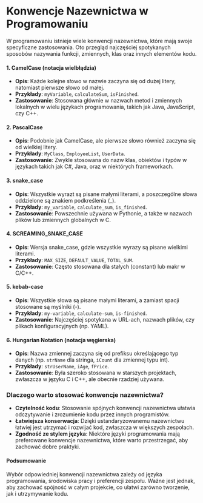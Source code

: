 # Konwencje Nazewnictwa w Programowaniu

W programowaniu istnieje wiele konwencji nazewnictwa, które mają swoje specyficzne zastosowania. Oto przegląd najczęściej spotykanych sposobów nazywania funkcji, zmiennych, klas oraz innych elementów kodu.

#### 1. **CamelCase (notacja wielbłądzia)**
   - **Opis**: Każde kolejne słowo w nazwie zaczyna się od dużej litery, natomiast pierwsze słowo od małej.
   - **Przykłady**: `myVariable`, `calculateSum`, `isFinished`.
   - **Zastosowanie**: Stosowana głównie w nazwach metod i zmiennych lokalnych w wielu językach programowania, takich jak Java, JavaScript, czy C++.

#### 2. **PascalCase**
   - **Opis**: Podobnie jak CamelCase, ale pierwsze słowo również zaczyna się od wielkiej litery.
   - **Przykłady**: `MyClass`, `EmployeeList`, `UserData`.
   - **Zastosowanie**: Zwykle stosowana do nazw klas, obiektów i typów w językach takich jak C#, Java, oraz w niektórych frameworkach.

#### 3. **snake_case**
   - **Opis**: Wszystkie wyrazt są pisane małymi literami, a poszczególne słowa oddzielone są znakiem podkreślenia (_).
   - **Przykłady**: `my_variable`, `calculate_sum`, `is_finished`.
   - **Zastosowanie**: Powszechnie używana w Pythonie, a także w nazwach plików lub zmiennych globalnych w C.

#### 4. **SCREAMING_SNAKE_CASE**
   - **Opis**: Wersja snake_case, gdzie wszystkie wyrazy są pisane wielkimi literami.
   - **Przykłady**: `MAX_SIZE`, `DEFAULT_VALUE`, `TOTAL_SUM`.
   - **Zastosowanie**: Często stosowana dla stałych (constant) lub makr w C/C++.

#### 5. **kebab-case**
   - **Opis**: Wszystkie słowa są pisane małymi literami, a zamiast spacji stosowane są myślniki (-).
   - **Przykłady**: `my-variable`, `calculate-sum`, `is-finished`.
   - **Zastosowanie**: Najczęściej spotykana w URL-ach, nazwach plików, czy plikach konfiguracyjnych (np. YAML).

#### 6. **Hungarian Notation (notacja węgierska)**
   - **Opis**: Nazwa zmiennej zaczyna się od prefiksu określającego typ danych (np. `strName` dla stringa, `iCount` dla zmiennej typu int).
   - **Przykłady**: `strUserName`, `iAge`, `fPrice`.
   - **Zastosowanie**: Była szeroko stosowana w starszych projektach, zwłaszcza w języku C i C++, ale obecnie rzadziej używana.

### Dlaczego warto stosować konwencje nazewnictwa?
- **Czytelność kodu**: Stosowanie spójnych konwencji nazewnictwa ułatwia odczytywanie i zrozumienie kodu przez innych programistów.
- **Łatwiejsza konserwacja**: Dzięki ustandaryzowanemu nazewnictwu łatwiej jest utrzymać i rozwijać kod, zwłaszcza w większych zespołach.
- **Zgodność ze stylem języka**: Niektóre języki programowania mają preferowane konwencje nazewnictwa, które warto przestrzegać, aby zachować dobre praktyki.

#### Podsumowanie
Wybór odpowiedniej konwencji nazewnictwa zależy od języka programowania, środowiska pracy i preferencji zespołu. Ważne jest jednak, aby zachować spójność w całym projekcie, co ułatwi zarówno tworzenie, jak i utrzymywanie kodu.
